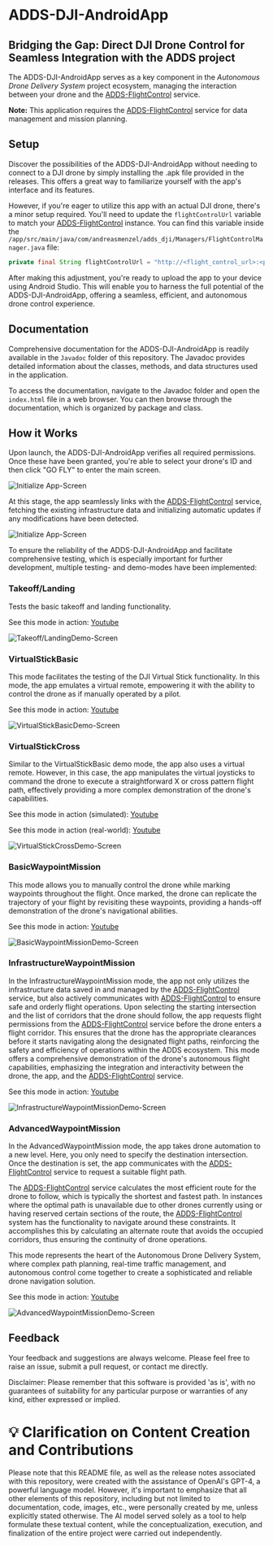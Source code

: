 # ADDS-DJI-AndroidApp

## Bridging the Gap: Direct DJI Drone Control for Seamless Integration with the ADDS project

The ADDS-DJI-AndroidApp serves as a key component in the
*Autonomous Drone Delivery System* project ecosystem, managing the
interaction between your drone and the
[ADDS-FlightControl](https://github.com/Andreas-Menzel/ADDS-FlightControl)
service.

**Note:** This application requires the
[ADDS-FlightControl](https://github.com/Andreas-Menzel/ADDS-FlightControl)
service for data management and mission planning.

## Setup

Discover the possibilities of the ADDS-DJI-AndroidApp without needing to connect
to a DJI drone by simply installing the .apk file provided in the releases. This
offers a great way to familiarize yourself with the app's interface and its
features.

However, if you're eager to utilize this app with an actual DJI drone, there's a
minor setup required. You'll need to update the `flightControlUrl` variable to
match your [ADDS-FlightControl](https://github.com/Andreas-Menzel/ADDS-FlightControl)
instance. You can find this variable inside the
`/app/src/main/java/com/andreasmenzel/adds_dji/Managers/FlightControlManager.java`
file:

```java
private final String flightControlUrl = "http://<flight_control_url>:<port>/";
```

After making this adjustment, you're ready to upload the app to your device
using Android Studio. This will enable you to harness the full potential of the
ADDS-DJI-AndroidApp, offering a seamless, efficient, and autonomous drone
control experience.

## Documentation

Comprehensive documentation for the ADDS-DJI-AndroidApp is readily available in
the `Javadoc` folder of this repository. The Javadoc provides detailed
information about the classes, methods, and data structures used in the
application.

To access the documentation, navigate to the Javadoc folder and open the
`index.html` file in a web browser. You can then browse through the
documentation, which is organized by package and class.

## How it Works

Upon launch, the ADDS-DJI-AndroidApp verifies all required permissions. Once
these have been granted, you're able to select your drone's ID and then click
"GO FLY" to enter the main screen.

![Initialize App-Screen](images/initialize_app_screen.jpg)

At this stage, the app seamlessly links with the
[ADDS-FlightControl](https://github.com/Andreas-Menzel/ADDS-FlightControl)
service, fetching the existing infrastructure data and initializing automatic
updates if any modifications have been detected.

![Initialize App-Screen](images/main_app_screen.jpg)

To ensure the reliability of the ADDS-DJI-AndroidApp and facilitate
comprehensive testing, which is especially important for further development,
multiple testing- and demo-modes have been implemented:

### Takeoff/Landing

Tests the basic takeoff and landing functionality.

See this mode in action: [Youtube](https://youtu.be/yjyHMoYgwBY)

![Takeoff/LandingDemo-Screen](images/takeoff_landing_demo.jpg)

### VirtualStickBasic

This mode facilitates the testing of the DJI Virtual Stick functionality. In
this mode, the app emulates a virtual remote, empowering it with the ability to
control the drone as if manually operated by a pilot.

See this mode in action: [Youtube](https://youtu.be/9rUtqEKblUw)

![VirtualStickBasicDemo-Screen](images/virtual_stick_basic_demo.jpg)

### VirtualStickCross

Similar to the VirtualStickBasic demo mode, the app also uses a virtual remote.
However, in this case, the app manipulates the virtual joysticks to command the
drone to execute a straightforward X or cross pattern flight path, effectively
providing a more complex demonstration of the drone's capabilities.

See this mode in action (simulated): [Youtube](https://youtu.be/-yoLSRGguAg)

See this mode in action (real-world): [Youtube](https://youtu.be/61h0QPKzlvw)

![VirtualStickCrossDemo-Screen](images/virtual_stick_cross_demo.jpg)

### BasicWaypointMission

This mode allows you to manually control the drone while marking waypoints
throughout the flight. Once marked, the drone can replicate the trajectory of
your flight by revisiting these waypoints, providing a hands-off demonstration
of the drone's navigational abilities.

See this mode in action: [Youtube](https://youtu.be/g_tqQO5sinE)

![BasicWaypointMissionDemo-Screen](images/basic_waypoint_mission_demo.jpg)

### InfrastructureWaypointMission

In the InfrastructureWaypointMission mode, the app not only utilizes the
infrastructure data saved in and managed by the
[ADDS-FlightControl](https://github.com/Andreas-Menzel/ADDS-FlightControl)
service, but also actively communicates with
[ADDS-FlightControl](https://github.com/Andreas-Menzel/ADDS-FlightControl) to
ensure safe and orderly flight operations. Upon selecting the starting
intersection and the list of corridors that the drone should follow, the app
requests flight permissions from the
[ADDS-FlightControl](https://github.com/Andreas-Menzel/ADDS-FlightControl)
service before the drone enters a flight corridor. This ensures that the drone
has the appropriate clearances before it starts navigating along the designated
flight paths, reinforcing the safety and efficiency of operations within the
ADDS ecosystem. This mode offers a comprehensive demonstration of the drone's
autonomous flight capabilities, emphasizing the integration and interactivity
between the drone, the app, and the
[ADDS-FlightControl](https://github.com/Andreas-Menzel/ADDS-FlightControl)
service.

See this mode in action: [Youtube](https://youtu.be/0oiUxM2VdOI)

![InfrastructureWaypointMissionDemo-Screen](images/infrastructure_waypoint_mission_demo.jpg)

### AdvancedWaypointMission

In the AdvancedWaypointMission mode, the app takes drone automation to a new
level. Here, you only need to specify the destination intersection. Once the
destination is set, the app communicates with the
[ADDS-FlightControl](https://github.com/Andreas-Menzel/ADDS-FlightControl)
service to request a suitable flight path.

The
[ADDS-FlightControl](https://github.com/Andreas-Menzel/ADDS-FlightControl)
service calculates the most efficient route for the drone to
follow, which is typically the shortest and fastest path. In instances where the
optimal path is unavailable due to other drones currently using or having
reserved certain sections of the route, the
[ADDS-FlightControl](https://github.com/Andreas-Menzel/ADDS-FlightControl)
system has the functionality to navigate around these constraints. It
accomplishes this by calculating an alternate route that avoids the occupied
corridors, thus ensuring the continuity of drone operations.

This mode represents the heart of the Autonomous Drone Delivery System, where
complex path planning, real-time traffic management, and autonomous control come
together to create a sophisticated and reliable drone navigation solution.

See this mode in action: [Youtube](https://youtu.be/OemlvOYHL6Q)

![AdvancedWaypointMissionDemo-Screen](images/advanced_waypoint_mission_demo.jpg)

## Feedback

Your feedback and suggestions are always welcome. Please feel free to raise an
issue, submit a pull request, or contact me directly.

Disclaimer: Please remember that this software is provided 'as is', with no
guarantees of suitability for any particular purpose or warranties of any kind,
either expressed or implied.

# 💡 Clarification on Content Creation and Contributions

Please note that this README file, as well as the release notes associated with
this repository, were created with the assistance of OpenAI's GPT-4, a powerful
language model. However, it's important to emphasize that all other elements of
this repository, including but not limited to documentation, code, images, etc.,
were personally created by me, unless explicitly stated otherwise. The AI model
served solely as a tool to help formulate these textual content, while the
conceptualization, execution, and finalization of the entire project were
carried out independently.
